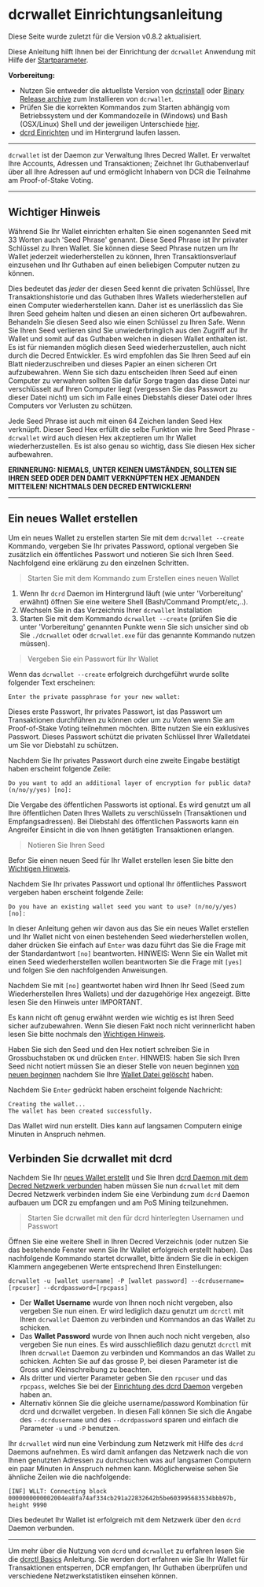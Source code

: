 # **dcrwallet Einrichtungsanleitung**

Diese Seite wurde zuletzt für die Version v0.8.2 aktualisiert.

Diese Anleitung hilft Ihnen bei der Einrichtung der `dcrwallet` Anwendung mit Hilfe der [Startparameter](/getting-started/startup-basics.md#startparameter). 

**Vorbereitung:**

- Nutzen Sie entweder die aktuellste Version von [dcrinstall](/getting-started/install-guide.md#dcrinstall) oder [Binary Release archive](/getting-started/install-guide.md#binary-releases) zum Installieren von `dcrwallet`.
- Prüfen Sie die korrekten Kommandos zum Starten abhängig vom Betriebssystem und der Kommandozeile in (Windows) und Bash (OSX/Linux) Shell und der jeweiligen Unterschiede [hier](/getting-started/cli-differences.md).
- [dcrd Einrichten](/getting-started/user-guides/dcrd-setup.md) und im Hintergrund laufen lassen.

---

`dcrwallet` ist der Daemon zur Verwaltung Ihres Decred Wallet. Er verwaltet Ihre Accounts, Adressen und Transaktionen; Zeichnet Ihr Guthabenverlauf über all Ihre Adressen auf und ermöglicht Inhabern von DCR die Teilnahme am Proof-of-Stake Voting.

---

## **Wichtiger Hinweis**

Während Sie Ihr Wallet einrichten erhalten Sie einen sogenannten Seed mit 33 Worten auch 'Seed Phrase' genannt. Diese Seed Phrase ist Ihr privater Schlüssel zu Ihren Wallet. Sie können diese Seed Phrase nutzen um Ihr Wallet jederzeit wiederherstellen zu können, Ihren Transaktionsverlauf einzusehen und Ihr Guthaben auf einen beliebigen Computer nutzen zu können.

Dies bedeutet das *jeder* der diesen Seed kennt die privaten Schlüssel, Ihre Transaktionshistorie und das Guthaben Ihres Wallets wiederherstellen auf einen Computer wiederherstellen kann. Daher ist es unerlässlich das Sie Ihren Seed geheim halten und diesen an einen sicheren Ort aufbewahren. Behandeln Sie diesen Seed also wie einen Schlüssel zu Ihren Safe. Wenn Sie Ihren Seed verlieren sind Sie unwiederbringlich aus den Zugriff auf Ihr Wallet und somit auf das Guthaben welchen in diesen Wallet enthalten ist. Es ist für niemanden möglich diesen Seed wiederherzustellen, auch nicht durch die Decred Entwickler. Es wird empfohlen das Sie Ihren Seed auf ein Blatt niederzuschreiben und dieses Papier an einen sicheren Ort aufzubewahren. Wenn Sie sich dazu entscheiden Ihren Seed auf einen Computer zu verwahren sollten Sie dafür Sorge tragen das diese Datei nur verschlüsselt auf Ihren Computer liegt (vergessen Sie das Passwort zu dieser Datei nicht) um sich im Falle eines Diebstahls dieser Datei oder Ihres Computers vor Verlusten zu schützen.

Jede Seed Phrase ist auch mit einen 64 Zeichen landen Seed Hex verknüpft. Dieser Seed Hex erfüllt die selbe Funktion wie Ihre Seed Phrase - `dcrwallet` wird auch diesen Hex akzeptieren um Ihr Wallet wiederherzustellen. Es ist also genau so wichtig, dass Sie diesen Hex sicher aufbewahren.

**ERINNERUNG: NIEMALS, UNTER KEINEN UMSTÄNDEN, SOLLTEN SIE IHREN SEED ODER DEN DAMIT VERKNÜPFTEN HEX JEMANDEN MITTEILEN! NICHTMALS DEN DECRED ENTWICKLERN!**

---

## **Ein neues Wallet erstellen**

Um ein neues Wallet zu erstellen starten Sie  mit dem `dcrwallet --create` Kommando, vergeben Sie Ihr privates Password, optional vergeben Sie zusätzlich ein öffentliches Passwort und notieren Sie sich Ihren Seed. Nachfolgend eine erklärung zu den einzelnen Schritten.

> Starten Sie mit dem Kommando zum Erstellen eines neuen Wallet

1. Wenn Ihr `dcrd` Daemon im Hintergrund läuft (wie unter 'Vorbereitung' erwähnt) öffnen Sie eine weitere Shell (Bash/Command Prompt/etc,..).
2. Wechseln Sie in das Verzeichnis Ihrer `dcrwallet` Installation
3. Starten Sie mit dem Kommando `dcrwallet --create` (prüfen Sie die unter 'Vorbereitung' genannten Punkte wenn Sie sich unsicher sind ob Sie `./dcrwallet` oder `dcrwallet.exe` für das genannte Kommando nutzen müssen). 

> Vergeben Sie ein Passwort für Ihr Wallet

Wenn das `dcrwallet --create` erfolgreich durchgeführt wurde sollte folgender Text erscheinen:

```no-highlight
Enter the private passphrase for your new wallet:
```

Dieses erste Passwort, Ihr privates Passwort, ist das Passwort um Transaktionen durchführen zu können oder um zu Voten wenn Sie am Proof-of-Stake Voting teilnehmen möchten. Bitte nutzen Sie ein exklusives Passwort. Dieses Passwort schützt die privaten Schlüssel Ihrer Walletdatei um Sie vor Diebstahl zu schützen.

Nachdem Sie Ihr privates Passwort durch eine zweite Eingabe bestätigt haben erscheint folgende Zeile:

```no-highlight
Do you want to add an additional layer of encryption for public data? (n/no/y/yes) [no]:
```

Die Vergabe des öffentlichen Passworts ist optional. Es wird genutzt um all Ihre öffentlichen Daten Ihres Wallets zu verschlüsseln (Transaktionen und Empfangsadressen). Bei Diebstahl des öffentlichen Passworts kann ein Angreifer Einsicht in die von Ihnen getätigten Transaktionen erlangen.

> Notieren Sie Ihren Seed

Befor Sie einen neuen Seed für Ihr Wallet erstellen lesen Sie bitte den [Wichtigen Hinweis](/getting-started/user-guides/dcrwallet-setup.md#wichtiger-hinweis).

Nachdem Sie Ihr privates Passwort und optional Ihr öffentliches Passwort vergeben haben erscheint folgende Zeile:

```no-highlight
Do you have an existing wallet seed you want to use? (n/no/y/yes) [no]:
```

In dieser Anleitung gehen wir davon aus das Sie ein neues Wallet erstellen und Ihr Wallet nicht von einen bestehenden Seed wiederherstellen wollen, daher drücken Sie einfach auf `Enter` was dazu führt das Sie die Frage mit der Standardantwort `[no]` beantworten. HINWEIS: Wenn Sie ein Wallet mit einen Seed wiederherstellen wollen beantworten Sie die Frage mit `[yes]` und folgen Sie den nachfolgenden Anweisungen.

Nachdem Sie mit `[no]` geantwortet haben wird Ihnen Ihr Seed (Seed zum Wiederherstellen Ihres Wallets) und der dazugehörige Hex angezeigt. Bitte lesen Sie den Hinweis unter IMPORTANT.

Es kann nicht oft genug erwähnt werden wie wichtig es ist Ihren Seed sicher aufzubewahren. Wenn Sie diesen Fakt noch nicht verinnerlicht haben lesen Sie bitte nochmals den [Wichtigen Hinweis](/getting-started/user-guides/dcrwallet-setup.md#wichtiger-hinweis).

Haben Sie sich den Seed und den Hex notiert schreiben Sie in Grossbuchstaben `OK` und drücken `Enter`. HINWEIS: haben Sie sich Ihren Seed nicht notiert müssen Sie an dieser Stelle von neuen beginnen [von neuen beginnen](/getting-started/user-guides/dcrwallet-setup.md#ein-neues-wallet-erstellen) nachdem Sie Ihre [Wallet Datei gelöscht](/advanced/deleting-your-wallet.md) haben.

Nachdem Sie `Enter` gedrückt haben erscheint folgende Nachricht:

```no-highlight
Creating the wallet...
The wallet has been created successfully.
```

Das Wallet wird nun erstellt. Dies kann auf langsamen Computern einige Minuten in Anspruch nehmen.

## **Verbinden Sie dcrwallet mit dcrd**

Nachdem Sie Ihr [neues Wallet erstellt](#ein-neues-wallet-erstellen) und Sie Ihren [dcrd Daemon mit dem Decred Netzwerk verbunden](/getting-started/user-guides/dcrd-setup.md#connect-to-the-decred-network) haben müssen Sie nun `dcrwallet` mit dem Decred Netzwerk verbinden indem Sie eine Verbindung zum `dcrd` Daemon aufbauen um DCR zu empfangen und am PoS Mining teilzunehmen.

> Starten Sie dcrwallet mit den für dcrd hinterlegten Usernamen und Passwort

Öffnen Sie eine weitere Shell in Ihren Decred Verzeichnis (oder nutzen Sie das bestehende Fenster wenn Sie Ihr Wallet erfolgreich erstellt haben). Das nachfolgende Kommando startet dcrwallet, bitte ändern Sie die in eckigen Klammern angegebenen Werte entsprechend Ihren Einstellungen:

```no-highlight
dcrwallet -u [wallet username] -P [wallet password] --dcrdusername=[rpcuser] --dcrdpassword=[rpcpass]
```

* Der **Wallet Username** wurde von Ihnen noch nicht vergeben, also vergeben Sie nun einen. Er wird lediglich dazu genutzt um `dcrctl` mit Ihren `dcrwallet` Daemon zu verbinden und Kommandos an das Wallet zu schicken.
* Das **Wallet Password** wurde von Ihnen auch noch nicht vergeben, also vergeben Sie nun eines. Es wird ausschließlich dazu genutzt `dcrctl` mit Ihren `dcrwallet` Daemon zu verbinden und Kommandos an das Wallet zu schicken. Achten Sie auf das grosse P, bei diesen Parameter ist die Gross und Kleinschreibung zu beachten.
* Als dritter und vierter Parameter geben Sie den `rpcuser` und das `rpcpass`, welches Sie bei der [Einrichtung des dcrd Daemon](/getting-started/user-guides/dcrd-setup.md#connect-to-the-decred-network) vergeben haben an.
* Alternativ können Sie die gleiche username/password Kombination für dcrd und dcrwallet vergeben. In diesen Fall können Sie sich die Angabe des `--dcrdusername` und des `--dcrdpassword` sparen und einfach die Parameter `-u` und `-P` benutzen.

Ihr `dcrwallet` wird nun eine Verbindung zum Netzwerk mit Hilfe des `dcrd` Daemons aufnehmen. Es wird damit anfangen das Netzwerk nach die von Ihnen genutzten Adressen zu durchsuchen was auf langsamen Computern ein paar Minuten in Anspruch nehmen kann. Möglicherweise sehen Sie ähnliche Zeilen wie die nachfolgende:

```no-highlight
[INF] WLLT: Connecting block 0000000000002004ea8fa74af334cb291a22832642b5be603995683534bbb97b, height 9990
```

Dies bedeutet Ihr Wallet ist erfolgreich mit dem Netzwerk über den `dcrd` Daemon verbunden.

---

Um mehr über die Nutzung von `dcrd` und  `dcrwallet` zu erfahren lesen Sie die [dcrctl Basics](/getting-started/user-guides/dcrctl-basics.md) Anleitung. Sie werden dort erfahren wie Sie Ihr Wallet für Transaktionen entsperren, DCR empfangen, Ihr Guthaben überprüfen und verschiedene Netzwerkstatistiken einsehen können.

